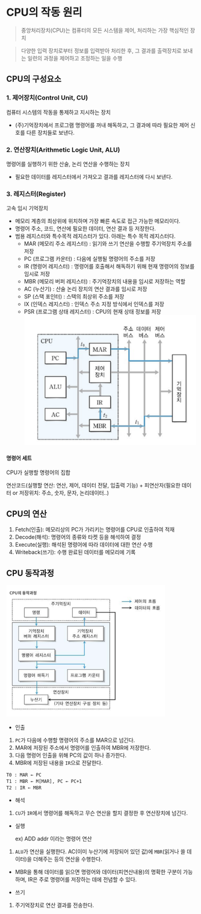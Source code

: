 # CPU의 작동 원리
> 중앙처리장치(CPU)는 컴퓨터의 모든 시스템을 제어, 처리하는 가장 핵심적인 장치

> 다양한 입력 장치로부터 정보를 입력받아 처리한 후, 그 결과를 출력장치로 보내는 일련의 과정을 제어하고 조정하는 일을 수행

## CPU의 구성요소
### 1. 제어장치(Control Unit, CU)
컴퓨터 시스템의 작동을 통제하고 지시하는 장치
- (주)기억장치에서 프로그램 명령어를 꺼내 해독하고, 그 결과에 따라 필요한 제어 신호를 다른 장치들로 보낸다.

### 2. 연산장치(Arithmetic Logic Unit, ALU)
명령어를 실행하기 위한 산술, 논리 연산을 수행하는 장치
- 필요한 데이터를 레지스터에서 가져오고 결과를 레지스터에 다시 보낸다.

### 3. 레지스터(Register)
고속 임시 기억장치
- 메모리 계층의 최상위에 위치하며 가장 빠른 속도로 접근 가능한 메모리이다.
- 명령어 주소, 코드, 연산에 필요한 데이터, 연산 결과 등 저장한다.
- 범용 레지스터와 특수목적 레지스터가 있다. 아래는 특수 목적 레지스터다.
    - MAR (메모리 주소 레지스터) : 읽기와 쓰기 연산을 수행할 주기억장치 주소를 저장
    - PC (프로그램 카운터) : 다음에 실행될 명령어의 주소를 저장
    - IR (명령어 레지스터) : 명령어를 호출해서 해독하기 위해 현재 명령어의 정보를 임시로 저장
    - MBR (메모리 버퍼 레지스터) : 주기억장치의 내용을 임시로 저장하는 역할
    - AC (누산기) : 산술 논리 장치의 연산 결과를 임시로 저장
    - SP (스택 포인터) : 스택의 최상위 주소를 저장
    - IX (인덱스 레지스터) : 인덱스 주소 지정 방식에서 인덱스를 저장
    - PSR (프로그램 상태 레지스터) : CPU의 현재 상태 정보를 저장
![Alt text](images\image-register.png)

#### 명령어 세트
CPU가 실행할 명령어의 집합

연산코드(실행할 연산: 연산, 제어, 데이터 전달, 입출력 기능) 
+
피연산자(필요한 데이터 or 저장위치: 주소, 숫자, 문자, 논리데이터..)

## CPU의 연산
1. Fetch(인출): 메모리상의 PC가 가리키는 명령어를 CPU로 인출하여 적재
2. Decode(해석): 명령어의 종류와 타켓 등을 해석하여 결정
3. Execute(실행): 해석된 명령어에 따라 데이터에 대한 연산 수행
4. Writeback(쓰기): 수행 완료된 데이터를 메모리에 기록

## CPU 동작과정
![Alt text](images/image-cpu.png)
- 인출
1. `PC`가 다음에 수행할 명령어의 주소를 MAR으로 넘긴다.
2. MAR에 저장된 주소에서 명령어를 인출하여 MBR에 저장한다.
3. 다음 명령어 인출을 위해 PC의 값이 하나 증가한다.
4. MBR에 저장된 내용을 `IR`으로 전달한다.

```html
T0 : MAR ← PC
T1 : MBR ← M[MAR], PC ← PC+1
T2 : IR ← MBR
```

- 해석
1. `CU`가 `IR`에서 명령어를 해독하고 무슨 연산을 할지 결정한 후 연산장치에 넘긴다.

- 실행

    ex) ADD addr 이라는 명령어 연산

1. `ALU`가 연산을 실행한다.
AC(이미 누산기에 저장되어 있던 값)에 `MBR`(읽거나 쓸 데이터)을 더해주는 등의 연산을 수행한다.

+ MBR을 통해 데이터를 읽으면 명령어와 데이터(피연산내용)의 명확한 구분이 가능하며, IR은 주로 명령어를 저장하는 데에 전념할 수 있다.

- 쓰기
1. 주기억장치로 연산 결과를 전송한다.